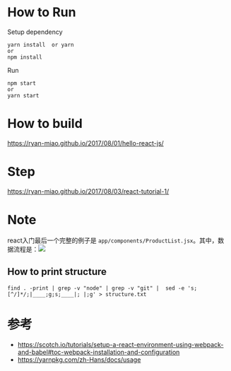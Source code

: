 # How to Run

Setup dependency
```
yarn install  or yarn
or
npm install
```

Run
```
npm start
or
yarn start
```

# How to build
https://ryan-miao.github.io/2017/08/01/hello-react-js/

# Step
https://ryan-miao.github.io/2017/08/03/react-tutorial-1/

# Note
react入门最后一个完整的例子是 `app/components/ProductList.jsx`。其中，数据流程是：![](http://oe20lp6p0.bkt.clouddn.com/blog/2017/productList-data-flow-d.png)

## How to print structure
```shell
find . -print | grep -v "node" | grep -v "git" |  sed -e 's;[^/]*/;|____;g;s;____|; |;g' > structure.txt
```
 
# 参考
- https://scotch.io/tutorials/setup-a-react-environment-using-webpack-and-babel#toc-webpack-installation-and-configuration
- https://yarnpkg.com/zh-Hans/docs/usage
